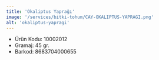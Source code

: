 ```yaml
---
title: 'Okaliptus Yaprağı'
image: '/services/bitki-tohum/CAY-OKALIPTUS-YAPRAGI.png'
alt: 'okaliptus-yapragi'
---
```


* Ürün Kodu: 10002012 
* Gramaj: 45 gr. 
* Barkod: 8683704000655